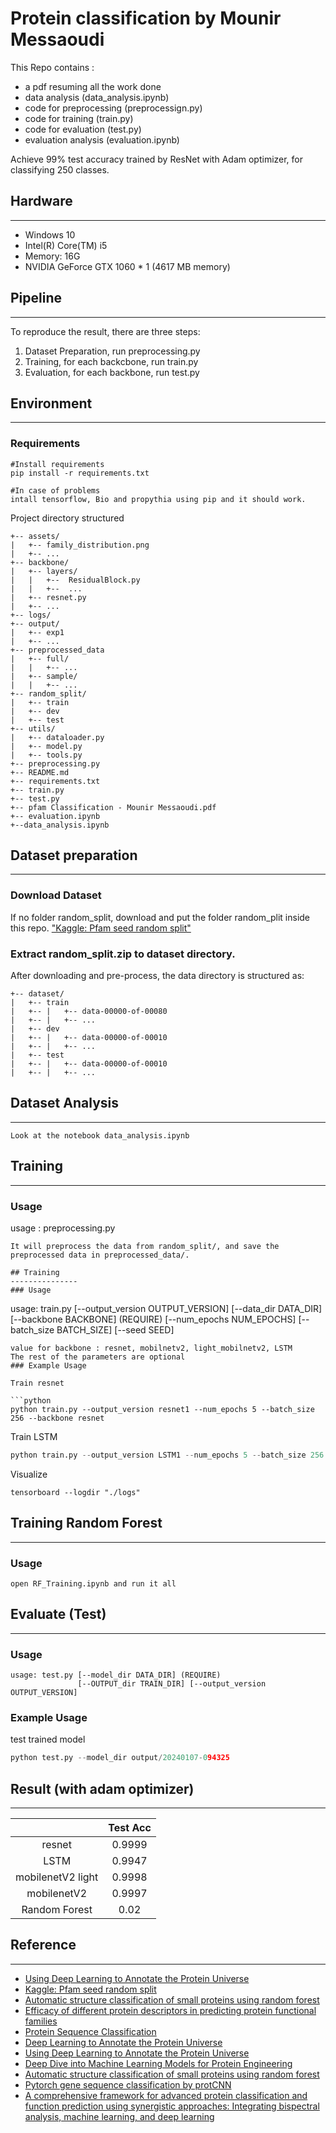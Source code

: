 # Protein classification by Mounir Messaoudi

This Repo contains :
- a pdf resuming all the work done
- data analysis (data_analysis.ipynb)
- code for preprocessing (preprocessign.py)
- code for training (train.py)
- code for evaluation (test.py)
- evaluation analysis (evaluation.ipynb) 

Achieve 99% test accuracy trained by ResNet with Adam optimizer, for classifying 250 classes.

## Hardware
-----------
- Windows 10
- Intel(R) Core(TM) i5
- Memory: 16G
- NVIDIA GeForce GTX 1060 * 1 (4617 MB memory)

## Pipeline
-----------
To reproduce the result, there are three steps:
1. Dataset Preparation, run preprocessing.py
2. Training, for each backcbone, run train.py
3. Evaluation, for each backbone, run test.py

## Environment
-----------
### Requirements
```
#Install requirements
pip install -r requirements.txt

#In case of problems
intall tensorflow, Bio and propythia using pip and it should work.

```
Project directory structured
```
+-- assets/
|   +-- family_distribution.png
|   +-- ...
+-- backbone/
|   +-- layers/
|   |   +--  ResidualBlock.py
|   |   +--  ...
|   +-- resnet.py
|   +-- ...
+-- logs/
+-- output/
|   +-- exp1
|   +-- ...
+-- preprocessed_data
|   +-- full/
|   |   +-- ...
|   +-- sample/
|   |   +-- ...
+-- random_split/
|   +-- train
|   +-- dev
|   +-- test
+-- utils/
|   +-- dataloader.py
|   +-- model.py
|   +-- tools.py
+-- preprocessing.py
+-- README.md
+-- requirements.txt
+-- train.py
+-- test.py
+-- pfam Classification - Mounir Messaoudi.pdf
+-- evaluation.ipynb
+--data_analysis.ipynb
```

## Dataset preparation
---------------

### Download Dataset
If no folder random_split, download and put the folder random_plit inside this repo.
["Kaggle: Pfam seed random split"](https://console.cloud.google.com/storage/browser/brain-genomics-public/research/proteins/pfam/random_split)

### Extract random_split.zip to dataset directory.
After downloading and pre-process, the data directory is structured as:
```
+-- dataset/
|   +-- train
|   +-- |   +-- data-00000-of-00080
|   +-- |   +-- ...
|   +-- dev
|   +-- |   +-- data-00000-of-00010
|   +-- |   +-- ...
|   +-- test
|   +-- |   +-- data-00000-of-00010
|   +-- |   +-- ...
```
## Dataset Analysis
---------------
```
Look at the notebook data_analysis.ipynb
```
## Training
---------------
### Usage
usage : preprocessing.py

```
It will preprocess the data from random_split/, and save the preprocessed data in preprocessed_data/.

## Training
---------------
### Usage

```
usage: train.py [--output_version OUTPUT_VERSION] [--data_dir DATA_DIR]
                [--backbone BACKBONE] (REQUIRE) 
                [--num_epochs NUM_EPOCHS] [--batch_size BATCH_SIZE]
                [--seed SEED]
```
value for backbone : resnet, mobilnetv2, light_mobilnetv2, LSTM
The rest of the parameters are optional
### Example Usage

Train resnet

```python
python train.py --output_version resnet1 --num_epochs 5 --batch_size 256 --backbone resnet 
```

Train LSTM

```python
python train.py --output_version LSTM1 --num_epochs 5 --batch_size 256 --backbone LSTM
```

Visualize

```
tensorboard --logdir "./logs"
```

## Training Random Forest  
---------------
### Usage

```
open RF_Training.ipynb and run it all
```


## Evaluate (Test) 
---------------
### Usage

```
usage: test.py [--model_dir DATA_DIR] (REQUIRE)
               [--OUTPUT_dir TRAIN_DIR] [--output_version OUTPUT_VERSION]
```

### Example Usage

test trained model

```python
python test.py --model_dir output/20240107-094325
```

## Result (with adam optimizer)
---------------

|       |Test Acc|  
|:-----:|:----:| 
| resnet | 0.9999  | 
| LSTM   | 0.9947  | 
| mobilenetV2 light| 0.9998  | 
| mobilenetV2 | 0.9997 | 
| Random Forest | 0.02

## Reference
---------------
- [Using Deep Learning to Annotate the Protein Universe](https://www.biorxiv.org/content/10.1101/626507v3.full.pdf)
- [Kaggle: Pfam seed random split](https://console.cloud.google.com/storage/browser/brain-genomics-public/research/proteins/pfam/random_split)
- [Automatic structure classification of small proteins using random forest](https://bmcbioinformatics.biomedcentral.com/articles/10.1186/1471-2105-11-364)
- [Efficacy of different protein descriptors in predicting protein functional families ](https://bmcbioinformatics.biomedcentral.com/articles/10.1186/1471-2105-8-300#Tab1)
- [Protein Sequence Classification](https://www.kaggle.com/code/habibizadkhah/protein-sequence-classification)
- [Deep Learning to Annotate the Protein Universe](https://www.kaggle.com/code/kaledhoshme/deep-learning-to-annotate-the-protein-universe)
- [Using Deep Learning to Annotate the Protein Universe](https://www.biorxiv.org/content/10.1101/626507v2.full.pdf)
- [Deep Dive into Machine Learning Models for Protein Engineering](https://pubs.acs.org/doi/10.1021/acs.jcim.0c00073)
- [Automatic structure classification of small proteins using random forest](https://bmcbioinformatics.biomedcentral.com/articles/10.1186/1471-2105-11-364)
- [Pytorch gene sequence classification by protCNN](https://github.com/Jackycheng0808/protcnn/blob/main/README.md)
- [A comprehensive framework for advanced protein classification and function prediction using synergistic approaches: Integrating bispectral analysis, machine learning, and deep learning](https://journals.plos.org/plosone/article?id=10.1371/journal.pone.0295805#pone.0295805.ref005)